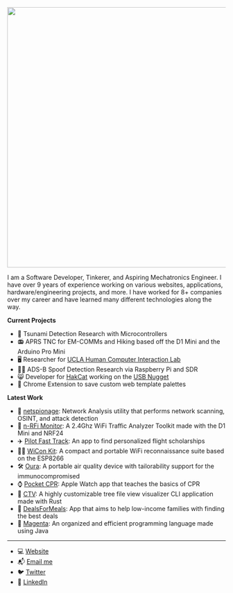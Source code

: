 <img src="https://github.com/angelina-tsuboi/angelina-tsuboi/blob/master/images/Headline.png" width="600">


I am a Software Developer, Tinkerer, and Aspiring Mechatronics Engineer. I have over 9 years of experience working on various websites, applications, hardware/engineering projects, and more. I have worked for 8+ companies over my career and have learned many different technologies along the way.

**Current Projects**
- 🌊  Tsunami Detection Research with Microcontrollers
- 📻  APRS TNC for EM-COMMs and Hiking based off the D1 Mini and the Arduino Pro Mini 
- 🖥  Researcher for [UCLA Human Computer Interaction Lab](https://hci.ucla.edu/)
- 🕵️‍♀️  ADS-B Spoof Detection Research via Raspberry Pi and SDR
- 😸  Developer for [HakCat](https://hakcat.com) working on the [USB Nugget](https://usbnugget.com/)
- 🎨 Chrome Extension to save custom web template palettes 

**Latest Work**
- 🔎  [netspionage](https://github.com/angelina-tsuboi/netspionage): Network Analysis utility that performs network scanning, OSINT, and attack detection
- 📡  [n-RFi Monitor](https://github.com/angelina-tsuboi/nRFi-Monitor): A 2.4Ghz WiFi Traffic Analyzer Toolkit made with the D1 Mini and NRF24
- ✈️  [Pilot Fast Track](https://pilotfasttrack.com/): An app to find personalized flight scholarships
- 🕵️‍♀️  [WiCon Kit](https://github.com/angelina-tsuboi/ESP8266-WiCon-Kit): A compact and portable WiFi reconnaissance suite based on the ESP8266
- 🛠  [Oura](https://github.com/angelina-tsuboi/IAQ_Device_Dev_Log): A portable air quality device with tailorability support for the immunocompromised
- ⌚️ [Pocket CPR](https://github.com/angelina-tsuboi/Pocket_CPR): Apple Watch app that teaches the basics of CPR
- 🎄 [CTV](https://github.com/angelina-tsuboi/RustCLI): A highly customizable tree file view visualizer CLI application made with Rust
- 📱 [DealsForMeals](https://github.com/angelina-tsuboi/DealsForMeals_App): App that aims to help low-income families with finding the best deals
- 👾 [Magenta](https://github.com/angelina-tsuboi/Magenta): An organized and efficient programming language made using Java

---
- 💻 [Website](https://angelinatsuboi.net/)
- 📬 [Email me](mailto:angelina.t1832@gmail.com)
- 🐦 [Twitter](https://twitter.com/AngelinaTsuboi)
- 📨 [LinkedIn](https://www.linkedin.com/in/angelina-tsuboi-322028211/)
